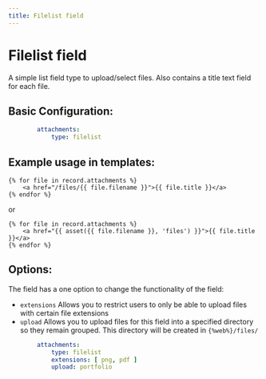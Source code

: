 ```yaml
---
title: Filelist field
---
```

Filelist field
==============

A simple list field type to upload/select files. Also contains a title text
field for each file.

## Basic Configuration:

```yaml
        attachments:
            type: filelist
```

## Example usage in templates:

```twig
{% for file in record.attachments %}
    <a href="/files/{{ file.filename }}">{{ file.title }}</a>
{% endfor %}
```
or
```twig
{% for file in record.attachments %}
    <a href="{{ asset({{ file.filename }}, 'files') }}">{{ file.title }}</a>
{% endfor %}
```

## Options:

The field has a one option to change the functionality of the field:

* `extensions` Allows you to restrict users to only be able to upload files
  with certain file extensions
* `upload` Allows you to upload files for this field into a specified directory
  so they remain grouped. This directory will be created in `{%web%}/files/`

```yaml
        attachments:
            type: filelist
            extensions: [ png, pdf ]
            upload: portfolio
```
